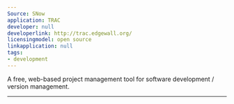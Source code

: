 ```yaml
---
Source: SNow
application: TRAC
developer: null
developerlink: http://trac.edgewall.org/
licensingmodel: open source
linkapplication: null
tags:
- development
---
```

A free, web-based project management tool for software development / version management.

---
